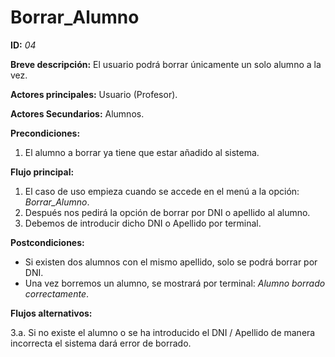 # Borrar_Alumno

**ID:** *04*

**Breve descripción:** El usuario podrá borrar únicamente un solo alumno a la vez.

**Actores principales:** Usuario (Profesor).

**Actores Secundarios:** Alumnos.

**Precondiciones:**

 1. El alumno a borrar ya tiene que estar añadido al sistema.

**Flujo principal:**

 1. El caso de uso empieza cuando se accede en el menú a la opción: *Borrar_Alumno*.
 2. Después nos pedirá la opción de borrar por DNI o apellido al alumno.
 3. Debemos de introducir dicho DNI o Apellido por terminal.

**Postcondiciones:**

 * Si existen dos alumnos con el mismo apellido, solo se podrá borrar por DNI.
 * Una vez borremos un alumno, se mostrará por terminal: *Alumno borrado correctamente*.

**Flujos alternativos:**

 3.a. Si no existe el alumno o se ha introducido el DNI / Apellido de manera incorrecta el sistema dará error de borrado.
